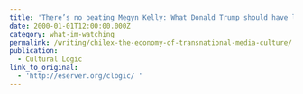 ```yaml
---
title: 'There’s no beating Megyn Kelly: What Donald Trump should have learned'
date: 2000-01-01T12:00:00.000Z
category: what-im-watching
permalink: /writing/chilex-the-economy-of-transnational-media-culture/
publication:
  - Cultural Logic
link_to_original:
  - 'http://eserver.org/clogic/ '
---
```

